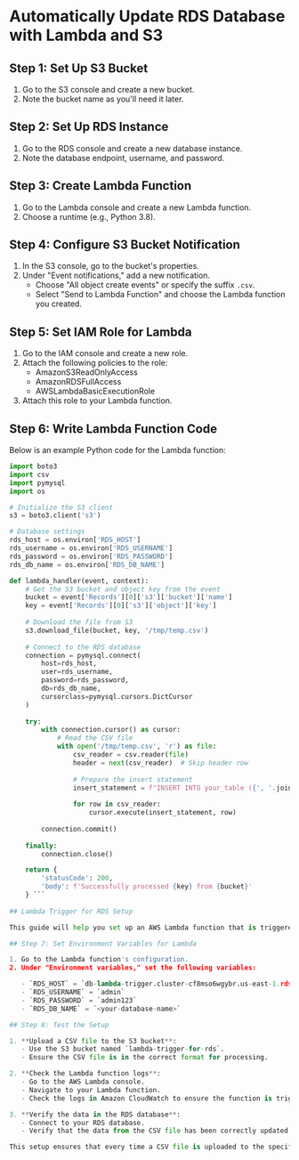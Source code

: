 # Automatically Update RDS Database with Lambda and S3

## Step 1: Set Up S3 Bucket

1. Go to the S3 console and create a new bucket.
2. Note the bucket name as you'll need it later.

## Step 2: Set Up RDS Instance

1. Go to the RDS console and create a new database instance.
2. Note the database endpoint, username, and password.

## Step 3: Create Lambda Function

1. Go to the Lambda console and create a new Lambda function.
2. Choose a runtime (e.g., Python 3.8).

## Step 4: Configure S3 Bucket Notification

1. In the S3 console, go to the bucket's properties.
2. Under "Event notifications," add a new notification.
   - Choose "All object create events" or specify the suffix `.csv`.
   - Select "Send to Lambda Function" and choose the Lambda function you created.

## Step 5: Set IAM Role for Lambda

1. Go to the IAM console and create a new role.
2. Attach the following policies to the role:
   - AmazonS3ReadOnlyAccess
   - AmazonRDSFullAccess
   - AWSLambdaBasicExecutionRole
3. Attach this role to your Lambda function.

## Step 6: Write Lambda Function Code

Below is an example Python code for the Lambda function:

```python
import boto3
import csv
import pymysql
import os

# Initialize the S3 client
s3 = boto3.client('s3')

# Database settings
rds_host = os.environ['RDS_HOST']
rds_username = os.environ['RDS_USERNAME']
rds_password = os.environ['RDS_PASSWORD']
rds_db_name = os.environ['RDS_DB_NAME']

def lambda_handler(event, context):
    # Get the S3 bucket and object key from the event
    bucket = event['Records'][0]['s3']['bucket']['name']
    key = event['Records'][0]['s3']['object']['key']
    
    # Download the file from S3
    s3.download_file(bucket, key, '/tmp/temp.csv')
    
    # Connect to the RDS database
    connection = pymysql.connect(
        host=rds_host,
        user=rds_username,
        password=rds_password,
        db=rds_db_name,
        cursorclass=pymysql.cursors.DictCursor
    )
    
    try:
        with connection.cursor() as cursor:
            # Read the CSV file
            with open('/tmp/temp.csv', 'r') as file:
                csv_reader = csv.reader(file)
                header = next(csv_reader)  # Skip header row
                
                # Prepare the insert statement
                insert_statement = f"INSERT INTO your_table ({', '.join(header)}) VALUES ({', '.join(['%s'] * len(header))})"
                
                for row in csv_reader:
                    cursor.execute(insert_statement, row)
        
        connection.commit()
    
    finally:
        connection.close()

    return {
        'statusCode': 200,
        'body': f'Successfully processed {key} from {bucket}'
    } ```
    
## Lambda Trigger for RDS Setup

This guide will help you set up an AWS Lambda function that is triggered by an S3 bucket upload and updates an RDS database accordingly.

## Step 7: Set Environment Variables for Lambda

1. Go to the Lambda function's configuration.
2. Under "Environment variables," set the following variables:

   - `RDS_HOST` = `db-lambda-trigger.cluster-cf8mso6wgybr.us-east-1.rds.amazonaws.com`
   - `RDS_USERNAME` = `admin`
   - `RDS_PASSWORD` = `admin123`
   - `RDS_DB_NAME` = `<your-database-name>`

## Step 8: Test the Setup

1. **Upload a CSV file to the S3 bucket**:
   - Use the S3 bucket named `lambda-trigger-for-rds`.
   - Ensure the CSV file is in the correct format for processing.

2. **Check the Lambda function logs**:
   - Go to the AWS Lambda console.
   - Navigate to your Lambda function.
   - Check the logs in Amazon CloudWatch to ensure the function is triggered and processing the file.

3. **Verify the data in the RDS database**:
   - Connect to your RDS database.
   - Verify that the data from the CSV file has been correctly updated.

This setup ensures that every time a CSV file is uploaded to the specified S3 bucket, the Lambda function will be triggered, read the CSV file, and update the RDS database accordingly.